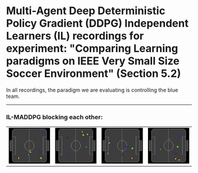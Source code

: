 # Multi-Agent Deep Deterministic Policy Gradient (DDPG) Independent Learners (IL) recordings for experiment: "Comparing Learning paradigms on IEEE Very Small Size Soccer Environment" (Section 5.2)

In all recordings, the paradigm we are evaluating is controlling the blue team.

---
### IL-MADDPG blocking each other:
|||||
|:--:|:--:|:--:|:--:|
|![](0.webp)|![](1.webp)|![](2.webp)| ![](3.webp)|










